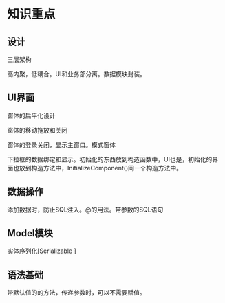 # 知识重点

## 设计

三层架构

高内聚，低耦合。UI和业务部分离。数据模块封装。


## UI界面

窗体的扁平化设计

窗体的移动拖放和关闭

窗体的登录关闭，显示主窗口。模式窗体

下拉框的数据绑定和显示。初始化的东西放到构造函数中，UI也是，初始化的界面也放到构造方法中，InitializeComponent()同一个构造方法中。


## 数据操作

添加数据时，防止SQL注入。@的用法。带参数的SQL语句


## Model模块

实体序列化[Serializable ]



## 语法基础

带默认值的的方法，传递参数时，可以不需要赋值。

